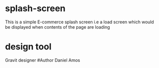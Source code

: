 # splash-screen
This is a simple E-commerce splash screen i.e a load screen which would be displayed when contents of the page are loading
# design tool
Gravit designer
#Author
Daniel Amos
